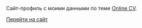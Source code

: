 Сайт-профиль с моими данными по теме [Online CV](https://github.com/sharu725/online-cv).

[Перейти на сайт](https://AndreyZhartun.github.io)

